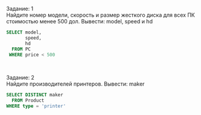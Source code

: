 Задание: 1   
Найдите номер модели, скорость и размер жесткого диска для всех ПК стоимостью менее 500 дол. Вывести: model, speed и hd
```SQL
SELECT model, 
       speed, 
       hd 
  FROM PC
 WHERE price < 500
```
<br/>  

Задание: 2  
Найдите производителей принтеров. Вывести: maker  
```SQL
SELECT DISTINCT maker
  FROM Product
WHERE type = 'printer'
```
